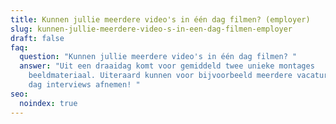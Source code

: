 ```yaml
---
title: Kunnen jullie meerdere video's in één dag filmen? (employer)
slug: kunnen-jullie-meerdere-video-s-in-een-dag-filmen-employer
draft: false
faq:
  question: "Kunnen jullie meerdere video's in één dag filmen? "
  answer: "Uit een draaidag komt voor gemiddeld twee unieke montages
    beeldmateriaal. Uiteraard kunnen voor bijvoorbeeld meerdere vacatures op één
    dag interviews afnemen! "
seo:
  noindex: true
---
```

